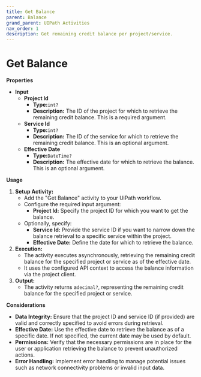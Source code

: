 ```yaml
---
title: Get Balance
parent: Balance
grand_parent: UIPath Activities
nav_order: 1
description: Get remaining credit balance per project/service.
---
```


# Get Balance

**Properties**

* **Input**
  * **Project Id**
    * **Type:**`int?`
    * **Description:** The ID of the project for which to retrieve the remaining credit balance. This is a required argument.
  * **Service Id**
    * **Type:**`int?`
    * **Description:** The ID of the service for which to retrieve the remaining credit balance. This is an optional argument.
  * **Effective Date**
    * **Type:**`DateTime?`
    * **Description:** The effective date for which to retrieve the balance. This is an optional argument.

**Usage**

1. **Setup Activity:**
   * Add the "Get Balance" activity to your UiPath workflow.
   * Configure the required input argument:
     * **Project Id:** Specify the project ID for which you want to get the balance.
   * Optionally, specify:
     * **Service Id:** Provide the service ID if you want to narrow down the balance retrieval to a specific service within the project.
     * **Effective Date:** Define the date for which to retrieve the balance.
2. **Execution:**
   * The activity executes asynchronously, retrieving the remaining credit balance for the specified project or service as of the effective date.
   * It uses the configured API context to access the balance information via the project client.
3. **Output:**
   * The activity returns a`decimal?`, representing the remaining credit balance for the specified project or service.

**Considerations**

* **Data Integrity:** Ensure that the project ID and service ID (if provided) are valid and correctly specified to avoid errors during retrieval.
* **Effective Date:** Use the effective date to retrieve the balance as of a specific date. If not specified, the current date may be used by default.
* **Permissions:** Verify that the necessary permissions are in place for the user or application retrieving the balance to prevent unauthorized actions.
* **Error Handling:** Implement error handling to manage potential issues such as network connectivity problems or invalid input data.
